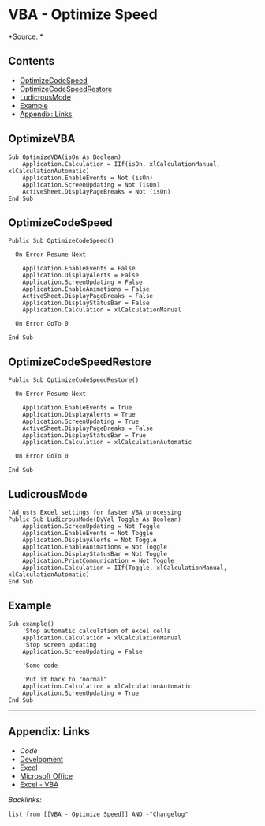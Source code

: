 # VBA - Optimize Speed

\*Source: *

## Contents

* [OptimizeCodeSpeed](VBA%20-%20Optimize%20Speed.md#optimizecodespeed)
* [OptimizeCodeSpeedRestore](VBA%20-%20Optimize%20Speed.md#optimizecodespeedrestore)
* [LudicrousMode](VBA%20-%20Optimize%20Speed.md#ludicrousmode)
* [Example](VBA%20-%20Optimize%20Speed.md#example)
* [Appendix: Links](VBA%20-%20Optimize%20Speed.md#appendix-links)

## OptimizeVBA

````VBA
Sub OptimizeVBA(isOn As Boolean)
    Application.Calculation = IIf(isOn, xlCalculationManual, xlCalculationAutomatic)
    Application.EnableEvents = Not (isOn)
    Application.ScreenUpdating = Not (isOn)
    ActiveSheet.DisplayPageBreaks = Not (isOn)
End Sub
````

## OptimizeCodeSpeed

````VBA
Public Sub OptimizeCodeSpeed()

  On Error Resume Next

    Application.EnableEvents = False
    Application.DisplayAlerts = False
    Application.ScreenUpdating = False
    Application.EnableAnimations = False
    ActiveSheet.DisplayPageBreaks = False
    Application.DisplayStatusBar = False
    Application.Calculation = xlCalculationManual
         
  On Error GoTo 0
                   
End Sub
````

## OptimizeCodeSpeedRestore

````VBA
Public Sub OptimizeCodeSpeedRestore()

  On Error Resume Next

    Application.EnableEvents = True
    Application.DisplayAlerts = True
    Application.ScreenUpdating = True
    ActiveSheet.DisplayPageBreaks = False
    Application.DisplayStatusBar = True
    Application.Calculation = xlCalculationAutomatic

  On Error GoTo 0

End Sub
````

## LudicrousMode

````VBA
'Adjusts Excel settings for faster VBA processing
Public Sub LudicrousMode(ByVal Toggle As Boolean)
    Application.ScreenUpdating = Not Toggle
    Application.EnableEvents = Not Toggle
    Application.DisplayAlerts = Not Toggle
    Application.EnableAnimations = Not Toggle
    Application.DisplayStatusBar = Not Toggle
    Application.PrintCommunication = Not Toggle
    Application.Calculation = IIf(Toggle, xlCalculationManual, xlCalculationAutomatic)
End Sub
````

## Example

````VBA
Sub example()
	'Stop automatic calculation of excel cells
	Application.Calculation = xlCalculationManual
	'Stop screen updating
	Application.ScreenUpdating = False

	'Some code

	'Put it back to "normal"
	Application.Calculation = xlCalculationAutomatic
	Application.ScreenUpdating = True
End Sub
````

---

## Appendix: Links

* *Code*
* [Development](../../MOCs/Development.md)
* [Excel](../Excel/Excel.md)
* [Microsoft Office](../../../3-Resources/Tools/Microsoft%20Office/Microsoft%20Office.md)
* [Excel - VBA](../../../3-Resources/Tools/Microsoft%20Office/Excel/Excel%20-%20VBA.md)

*Backlinks:*

````dataview
list from [[VBA - Optimize Speed]] AND -"Changelog"
````
